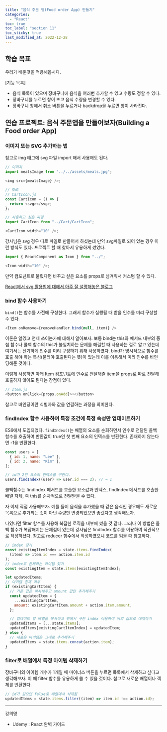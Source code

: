 ```yaml
---
title: "음식 주문 앱(Food order App) 만들기"
categories:
  - "React"
toc: true
toc_label: "section 11"
toc_sticky: true
last_modified_at: 2022-12-28
---
```


## 학습 목표

우리가 배운것을 적용해봅시다.

[기능 목록]

- 음식 목록이 있으며 장바구니에 음식을 여러번 추가할 수 있고 수량도 정할 수 있다.
- 장바구니를 누르면 창이 뜨고 음식 수량을 변경할 수 있다.
- 장바구니 창에서 취소 버튼을 누르거나 backdrop을 누르면 창이 사라진다.

## 연습 프로젝트: 음식 주문앱을 만들어보자(Building a Food order App)

### 이미지 또는 SVG 추가하는 법

참고로 img 태그에 svg 파일 import 해서 사용해도 된다.

```js
// 이미지
import mealsImage from "../../assets/meals.jpg";

<img src={mealsImage} />;
```

```js
// SVG
// CartIcon.js
const CartIcon = () => {
  return <svg></svg>;
};

// 사용하고 싶은 파일
import CartIcon from "../Cart/CartIcon";

<CartIcon width="10" />;
```

강사님은 svg 경우 따로 파일로 만들어서 하셨는데 만약 svg파일로 되어 있는 경우 이런 방식도 있다. 프로젝트 할 때 찾아서 유용하게 썼었다.

```js
import { ReactComponent as Icon } from "../";

<Icon width="10" />;
```

만약 컴포넌트로 불렀다면 바꾸고 싶은 요소를 props로 넘겨줘서 커스텀 할 수 있다.

[React에서 svg 활용법에 대해서 아주 잘 설명해놓은 블로그](https://velog.io/@juno7803/React-React%EC%97%90%EC%84%9C-SVG-%ED%99%9C%EC%9A%A9%ED%95%98%EA%B8%B0)

### bind 함수 사용하기

`bind()`는 함수를 사전에 구성한다. 그래서 함수가 실행될 때 받을 인수를 미리 구성할 수 있다.

```js
<Item onRemove={removeHandler.bind(null, item)} />
```

이론은 알겠고 언제 쓰이는가에 대해서 알아보자. 보통 bind는 this와 메서드 내부의 중첩 함수나 콜백 함수의 this가 불일치하는 문제를 해결할 때 사용하는 걸로 알고 있는데 여기서는 신기하게 인수를 미리 구성하기 위해 사용하였다. bind가 명시적으로 함수를 호출 해야 하는 특성(불러야 호출된다는 뜻)이 있는데 이를 이용해서 미리 인수를 바인딩해준 것이다.

이렇게 사용하면 아래 Item 컴포넌트에 인수로 전달해줄 item을 props로 따로 전달해 호출하지 않아도 된다는 장점이 있다.

```js
// Item.js
<button onClick={props.onAdd}>+</button>
```

참고로 바인딩이란 식별자와 값을 연결하는 과정을 의미한다.

### findIndex 함수 사용하여 특정 조건에 특정 속성만 업데이트하기

ES6에서 도입되었다. `findIndex()`는 배열의 요소를 순회하면서 인수로 전달된 콜백 함수를 호출하여 반환값이 true인 첫 번째 요소의 인덱스를 반환한다. 존재하지 않는다면 -1을 반환한다.

```js
const users = [
  { id: 1, name: "Lee" },
  { id: 2, name: "Kim" },
];

// id가 2인 요소의 인덱스를 구한다.
users.findIndex((user) => user.id === 2); // → 1
```

콜백함수는 findIndex 메서드를 호출한 요소값과 인덱스, findIndex 메서드를 호출한 배열 자체, 즉 this를 순차적으로 전달받을 수 있다.

자 이제 직접 사용해보자. 예를 들어 음식을 추가했을 때 같은 음식인 경우에도 새로운 목록으로 추가되는 것이 아닌 수량만 변경되었으면 좋겠다고 생각해보자.

나였다면 filter 함수를 사용해 복잡한 로직을 내부에 썼을 것 같다. 그러나 이 방법은 콜백 함수가 복잡해지는 문제점이 있는데 강사님은 findIndex 함수를 이용하여 직관적으로 작성하셨다. 참고로 reducer 함수에서 작성하였으니 코드를 읽을 때 참고하자.

```js
// index 찾기
const existingItemIndex = state.items.findIndex(
  (item) => item.id === action.item.id
);
// index로 존재하는 아이템 찾기
const existingItem = state.items[existingItemIndex];

let updatedItems;
// 아이템 존재 여부
if (existingCartItem) {
  // 기존 값은 복사해주고 amount 값만 추가해주기
  const updatedItem = {
    ...existingCartItem,
    amount: existingCartItem.amount + action.item.amount,
  };

  // 업데이트 할 배열을 복사하고 위에서 구한 index 이용하여 위의 값으로 대체하기
  updatedItems = [...state.items];
  updatedItems[existingCartItemIndex] = updatedItem;
} else {
  // 새로운 아이템은 그대로 추가해주기
  updatedItems = state.items.concat(action.item);
}
```

### filter로 배열에서 특정 아이템 삭제하기

장바구니의 아이템 개수가 1개일 때 마이너스 버튼을 누르면 목록에서 삭제하고 싶다고 생각해보자. 이 때 filter 함수를 유용하게 쓸 수 있을 것이다. 참고로 새로운 배열이나 객체를 반환한다.

```js
// id가 같으면 false로 배열에서 삭제됨
updatedItems = state.items.filter((item) => item.id !== action.id);
```

---

강의명

- Udemy : React 완벽 가이드
